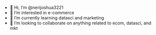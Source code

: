 - 👋 Hi, I’m @nerijoshua3221
- 👀 I’m interested in e-commerce
- 🌱 I’m currently learning datasci and marketing
- 💞️ I’m looking to collaborate on anything related to ecom, datasci, and mkt

<!---
nerijoshua3221/nerijoshua3221 is a ✨ special ✨ repository because its `README.md` (this file) appears on your GitHub profile.
You can click the Preview link to take a look at your changes.
--->
